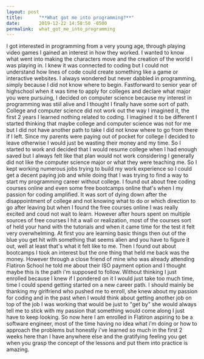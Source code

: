 ```yaml
---
layout: post
title:      "**What got me into programming?**"
date:       2019-12-22 14:58:50 -0500
permalink:  what_got_me_into_programming
---
```


I got interested in programming from a very young age, through playing video games I gained an interest in how they worked.  I wanted to know what went into making the characters move and the creation of the world I was playing in. I knew it was connected to coding but I could not understand how lines of code could create something like a game or interactive websites. I always wondered but never dabbled in programming, simply because I did not know where to begin. Fastforward to senior year of highschool when it was time to apply for colleges and declare what major you were pursuing, I decided on computer science because my interest in programming was stiil alive and I thought I finally have some sort of path. College and computer science did not work out the way I imagined it, the first 2 years I learned nothing related to coding. I imagined it to be different I started thinking that maybe college and computer science was not for me but I did not have another path to take I did not know where to go from there if I left. Since my parents were paying out of pocket for college I decided to leave otherwise I would just be wasting their money and my time. So I started to work and decided that I would resume college when I had enough saved but I always felt like that plan would not work considering I generally did not like the computer science major or what they were teaching me. So I kept working numerous jobs trying to build my work experience so I could get a decent paying job and while doing that I was trying to find a way to start my programming career without college. I found out about free coding courses online and even some free bootcamps online that's when I my passion for coding amplified. It was sort of dying down after the disappointment of college and not knowing what to do or which direction to go after leaving but when I found the free courses online I was really excited and coud not wait to learn. However after hours spent on multiple sources of free courses I hit a wall or realization, most of the courses sort of held your hand with the tutorials and when it came time for the test it felt very overwhelming. At first you are learning basic things then out of the blue you get hit with something that seems alien and you have to figure it out, well at least that's what it felt like to me. Then I found out about bootcamps I took an interest but the one thing that held me back was the money. However through a close friend of mine who was already attending Flatiron School he told me about their ISO payment option and I thought maybe this is the path i'm supposed to follow. Without thinking I just enrolled because I knew if I pondered on it I would just take too much time, time I could spend getting started on a new career path. I should mainly be thanking my girlfriend who pushed me to enroll, she knew about my passion for coding and in the past when I would think about getting another job on top of the job I was working that would be just to "get by" she would always tell me to stick with my passion that something would come along I just have to keep looking. So now here I am enrolled in Flatiron aspiring to be a software engineer, most of the time having no idea what i'm doing or how to approach the problems but honestly i've learned so much in the first 2 weeks here than I have anywhere else and the gratifying feeling you get when you grasp the concept of the lessons and put them into practice is amazing. 
